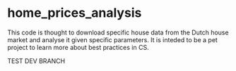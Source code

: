 # home_prices_analysis

This code is thought to download specific house data from the Dutch house market and analyse it given specific parameters.
It is inteded to be a pet project to learn more about best practices in CS.

TEST DEV BRANCH